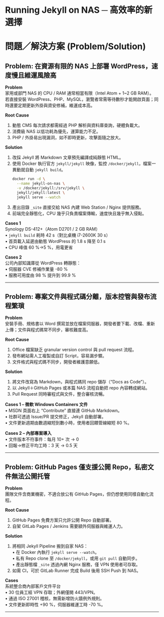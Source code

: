 # Running Jekyll on NAS ─ 高效率的新選擇

# 問題／解決方案 (Problem/Solution)

## Problem: 在資源有限的 NAS 上部署 WordPress，速度慢且維運風險高

**Problem**  
家用或部門 NAS 的 CPU / RAM 通常相當有限（Intel Atom + 1~2 GB RAM）。  
若直接安裝 WordPress、PHP、MySQL，瀏覽者常需等待數秒才能開啟頁面；同時還要定期更新外掛與資安修補，維運成本高。

**Root Cause**  
1. 動態 CMS 每次請求都需經過 PHP 解析與資料庫查詢，硬體負載大。  
2. 消費級 NAS 以低功耗為優先，運算能力不足。  
3. PHP / 外掛易出現漏洞，如不即時更新，攻擊面隨之放大。

**Solution**  
1. 改採 Jekyll 將 Markdown 文章預先編譯成純靜態 HTML。  
2. 使用 Docker 執行官方 `jekyll/jekyll` 映像，監控 `/docker/jekyll`，檔案一異動就自動 `jekyll build`。  
   ```bash
   docker run -d \
     --name jekyll-on-nas \
     -v /docker/jekyll:/srv/jekyll \
     jekyll/jekyll:latest \
     jekyll serve --watch
   ```  
3. 產出目錄 `_site` 直接交給 NAS 內建 Web Station / Nginx 提供服務。  
4. 前端完全靜態化，CPU 幾乎只負責檔案傳輸，速度快且幾乎無入侵點。

**Cases 1**  
Synology DS-412+（Atom D2701 / 2 GB RAM）  
• `jekyll build` 耗時 42 s（對比桌機 i7-2600K 30 s）  
• 首頁載入延遲由動態 WordPress 的 1.8 s 降至 0.1 s  
• CPU 峰值 60 %→5 %，用電更省

**Cases 2**  
公司內部知識庫從 WordPress 轉靜態：  
• 伺服器 CVE 修補作業量 -80 %  
• 服務可用度由 98 % 提升到 99.9 %

---

## Problem: 專案文件與程式碼分離，版本控管與發布流程繁瑣

**Problem**  
安裝手冊、規格書以 Word 撰寫並放在檔案伺服器，開發者要下載、改檔、重新上傳；文件與程式碼常不同步，審核難度高。

**Root Cause**  
1. Office 檔案缺乏 granular version control 與 pull request 流程。  
2. 發布網站需人工複製或自訂 Script，容易漏步驟。  
3. 文件格式與程式碼不同步，開發者維護意願低。

**Solution**  
1. 將文件改寫為 Markdown，與程式碼同 repo 儲存（“Docs as Code”）。  
2. 以 Jekyll＋GitHub Pages 或本篇 NAS 流程自動把 repo 內容轉成網站。  
3. Pull Request 同時審程式與文件，整合審核流暢。

**Cases 1 – 微軟 Windows Containers 文件**  
• MSDN 頁面右上 “Contribute” 直接連 GitHub Markdown。  
• 社群可透過 Issue/PR 提交修正，Jekyll 自動部署。  
• 文件更新週期由數週縮短到數小時，使用者回饋管線縮短 80 %。

**Cases 2 – 內部專案導入**  
• 文件版本不符事件：每月 10+ 次 → 0  
• 回報→修正平均工時：3 天 → 0.5 天  

---

## Problem: GitHub Pages 僅支援公開 Repo，私密文件無法公開托管

**Problem**  
團隊文件含商業機密，不適合放公有 GitHub Pages，但仍想使用同樣自動化流程。

**Root Cause**  
1. GitHub Pages 免費方案只允許公開 Repo 自動部署。  
2. 自架 GitLab Pages / Jenkins 需要額外伺服器與維運人力。

**Solution**  
1. 將相同 Jekyll Pipeline 搬到自家 NAS：  
   • 在 Docker 內執行 `jekyll serve --watch`。  
   • 私有 Repo clone 至 `/docker/jekyll`，或用 `git pull` 自動同步。  
   • 產出靜態檔 `_site` 透過內網 Nginx 服務，僅 VPN 使用者可存取。  
2. 如需 CI，可於 GitLab Runner 完成 Build 後用 SSH Push 到 NAS。

**Cases**  
系統整合商內部客戶文件平台  
• 30 位員工經 VPN 存取；外網僅開 443/VPN。  
• 通過 ISO 27001 稽核，無需新增防火牆例外規則。  
• 文件更新即時性 +90 %，伺服器維運工時 -70 %。

---